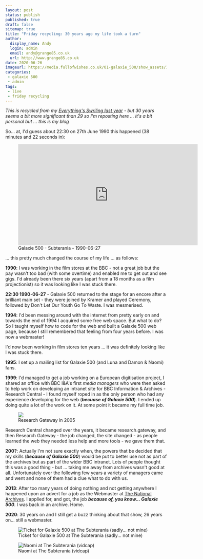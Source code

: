```yaml
---
layout: post
status: publish
published: true
draft: false
sitemap: true
title: "Friday recycling: 30 years ago my life took a turn"
author:
  display_name: Andy
  login: admin
  email: andy@grange85.co.uk
  url: http://www.grange85.co.uk
date: 2020-06-26
imageurl: https://media.fullofwishes.co.uk/01-galaxie_500/show_assets/1990-06-27/1990-06-27_galaxie_500-naomi-vidcap.jpg
categories:
 - galaxie 500
 - admin
tags:
 - live
 - friday recycling
---
```


_This is recycled from my [Everything's Swriling last year](https://www.grange85.co.uk/swirling/2019/06/27/29-years-ago-today-my-life-took-a-turn/) - but 30 years seems a bit more significant than 29 so I'm reposting here ... it's a bit personal but ... this is my blog_

So... at, I'd guess about 22:30 on 27th June 1990 this happened (38 minutes and 22 seconds in):

<figure class="caption aligncenter"><iframe width="560" height="315" src="https://www.youtube-nocookie.com/embed/ozeRVpP4T0Q?start=2302" frameborder="0" allowfullscreen></iframe><figcaption class="caption-text">Galaxie 500 - Subterania - 1990-06-27</figcaption></figure>

... this pretty much changed the course of my life ... as follows:

**1990**: I was working in the film stores at the BBC - not a great job but the pay wasn't too bad (with some overtime) and enabled me to get out and see gigs. I'd already been there six years (apart from a 18 months as a film projectionist) so it was looking like I was stuck there.

**22:30 1990-06-27** - Galaxie 500 returned to the stage for an encore after a brilliant main set - they were joined by Kramer and played Ceremony, followed by Don't Let Our Youth Go To Waste. I was mesmerised.

**1994**: I'd been messing around with the internet from pretty early on and towards the end of 1994 I acquired some free web space. But what to do? So I taught myself how to code for the web and built a Galaxie 500 web page, because I still remembered that feeling from four years before. I was now a webmaster!

I'd now been working in film stores ten years ... it was definitely looking like I was stuck there.

**1995**: I set up a mailing list for Galaxie 500 (and Luna and Damon & Naomi) fans.

**1999**: I'd managed to get a job working on a European digitisation project, I shared an office with BBC I&A's first _media managers_ who were then asked to help work on developing an intranet site for BBC Information & Archives - Research Central - I found myself roped in as the only person who had any experience developing for the web (**_becuase of Galaxie 500_**). I ended up doing quite a lot of the work on it. At some point it became my full time job.

<figure><img src="https://www.grange85.co.uk/swirling/images/research-gateway.jpg" class="img-fluid" /><figcaption>Research Gateway in 2005</figcaption></figure>
Research Central changed over the years, it became research.gateway, and then Research Gateway - the job changed, the site changed - as people learned the web they needed less help and more tools - we gave them that.

**200?**: Actually I'm not sure exactly when, the powers that be decided that my skills (**_because of Galaxie 500_**) would be put to better use not as part of the archives but as part of the wider BBC intranet. Lots of people thought this was a good thing - but ... taking me away from archives wasn't good at all. Unfortunately over the following few years a variety of managers came and went and none of them had a clue what to do with us.

**2013**: After too many years of doing nothing and not getting anywhere I happened upon an advert for a job as the Webmaster at [The National Archives](https://www.nationalarchives.gov.uk). I applied for, and got, the job **_because of, you know... Galaxie 500_**. I was back in an archive. Home.

**2020**: 30 years on and I still get a buzz thinking about that show, 26 years on... still a webmaster.

<figure class="caption aligncenter"><img src="https://media.fullofwishes.co.uk/01-galaxie_500/show_assets/1990-06-27/1990-06-27_galaxie_500-ticket.jpg" alt="Ticket for Galaxie 500 at The Subterania (sadly... not mine)" /><figcaption class="caption-text">Ticket for Galaxie 500 at The Subterania (sadly... not mine)</figcaption></figure>

<figure class="caption aligncenter"><img src="https://media.fullofwishes.co.uk/01-galaxie_500/show_assets/1990-06-27/1990-06-27_galaxie_500-naomi-vidcap.jpg" alt="Naomi at The Subterania (vidcap)" /><figcaption class="caption-text">Naomi at The Subterania (vidcap)</figcaption></figure>